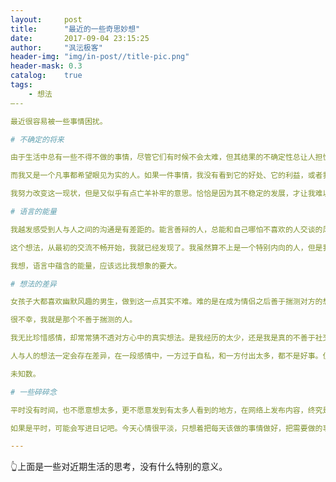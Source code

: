```yaml
---
layout:     post
title:      "最近的一些奇思妙想"
date:       2017-09-04 23:15:25
author:     "沨沄极客"
header-img: "img/in-post//title-pic.png"
header-mask: 0.3
catalog:    true
tags:
    - 想法
—--

最近很容易被一些事情困扰。

# 不确定的将来

由于生活中总有一些不得不做的事情，尽管它们有时候不会太难，但其结果的不确定性总让人担忧。我很讨厌这种不确定性。

而我又是一个凡事都希望眼见为实的人。如果一件事情，我没有看到它的好处、它的利益，或者我对它完全没有兴趣，我就很难下定决心去做好它。说我目光短浅也好、急功近利也好，但这确实是现状。

我努力改变这一现状，但是又似乎有点亡羊补牢的意思。恰恰是因为其不稳定的发展，才让我难以着力。所以改变谈何容易呢？一个习惯的养成，单靠蛮力驱使是没有用的，而利益才是驱使人的源动力。当然，这里说的利益不仅仅是金钱。

# 语言的能量

我越发感受到人与人之间的沟通是有差距的。能言善辩的人，总能和自己哪怕不喜欢的人交谈的风生水起。

这个想法，从最初的交流不畅开始，我就已经发现了。我虽然算不上是一个特别内向的人，但是我的口才，确实不如别人。我可以与熟人流畅交流，偶尔开个玩笑。但是面对陌生人，无论如何我都找不到那么多话题可聊。

我想，语言中蕴含的能量，应该远比我想象的要大。

# 想法的差异

女孩子大都喜欢幽默风趣的男生，做到这一点其实不难。难的是在成为情侣之后善于揣测对方的想法。

很不幸，我就是那个不善于揣测的人。

我无比珍惜感情，却常常猜不透对方心中的真实想法。是我经历的太少，还是我是真的不善于社交？

人与人的想法一定会存在差异，在一段感情中，一方过于自私，和一方付出太多，都不是好事。但是如果双方都认为自己付出了太多，那么事情就变得麻烦了起来。最令人头疼的是，在一个人生气时往往会丧失理智，无法正常交流，甚至是拒绝正常交流。无法沟通想法便只能靠揣测，揣测又能有多少的可靠程度呢？

未知数。

# 一些碎碎念

平时没有时间，也不愿意想太多，更不愿意发到有太多人看到的地方，在网络上发布内容，终究是一件挺危险的事情。

如果是平时，可能会写进日记吧。今天心情很平淡，只想着把每天该做的事情做好，把需要做的事情做好，把想做的事情做好。

---
```


👆上面是一些对近期生活的思考，没有什么特别的意义。
